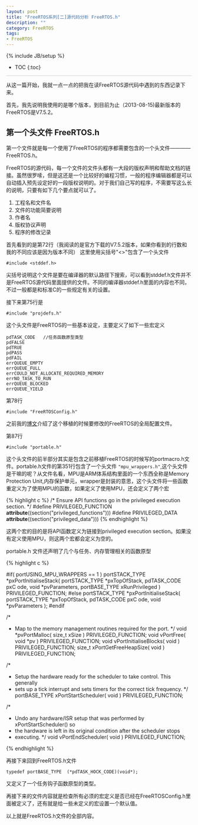 ```yaml
---
layout: post
title: "FreeRTOS系列[二]源代码分析 FreeRTOS.h"
description: ""
category: FreeRTOS
tags: 
- FreeRTOS
---
```

{% include JB/setup %}
* TOC
{:toc}
<div style="border-bottom: 1px solid #ccc;line-height: 1.3em;"></div>

从这一篇开始，我就一点一点的把我在读FreeRTOS源代码中遇到的东西记录下来。


首先，我先说明我使用的是哪个版本，到目前为止（2013-08-15)最新版本的FreeRTOS是V7.5.2。

## 第一个头文件 FreeRTOS.h

第一个文件就是每一个使用了FreeRTOS的程序都需要包含的一个头文件————FreeRTOS.h。

FreeRTOS的源代码，每一个文件的文件头都有一大段的版权声明和帮助文档的链接。虽然很罗嗦，但是这还是一个比较好的编程习惯，一般的程序编辑器都是可以自动插入预先设定好的一段版权说明的。对于我们自己写的程序，不需要写这么长的说明，只要有如下几个要点就可以了。

1.  工程名和文件名
2.  文件的功能简要说明
3.  作者名
4.  版权协议声明
5.  程序的修改记录


首先看到的是第72行（我阅读的是官方下载的V7.5.2版本，如果你看到的行数和我的不同应该是因为版本不同）
这里使用尖括号"<>"包含了一个头文件

    #include <stddef.h>

尖括号说明这个文件是要在编译器的默认路径下搜索，可以看到stddef.h文件并不是FreeRTOS源代码里面提供的文件。不同的编译器stddef.h里面的内容也不同，不过一般都是和标准C的一些规定有关的设置。

接下来第75行是

    #include "projdefs.h"

这个头文件是FreeRTOS的一些基本设定，主要定义了如下一些宏定义

    pdTASK_CODE   //任务函数原型类型
    pdFALSE
    pdTRUE
    pdPASS
    pdFAIL
    errQUEUE_EMPTY
    errQUEUE_FULL
    errCOULD_NOT_ALLOCATE_REQUIRED_MEMORY
    errNO_TASK_TO_RUN
    errQUEUE_BLOCKED
    errQUEUE_YIELD


第78行

    #include "FreeRTOSConfig.h"

之前我的[博文](/freertos/2013/07/30/freertostransplant)介绍了这个移植的时候要修改的FreeRTOS的全局配置文件。

第87行

    #include "portable.h"

这个头文件的前半部分其实是包含之前移植FreeRTOS的时候写的portmacro.h文件。portable.h文件的第351行包含了一个头文件 `"mpu_wrappers.h"`,这个头文件是干嘛的呢？从文件名看，MPU是ARM体系结构里面的一个东西全称是Memory Protection Unit,内存保护单元，wrapper是封装的意思，这个头文件将一些函数重定义为了使用MPU的函数，如果定义了使用MPU，还会定义了两个宏

{% highlight c %}
/* Ensure API functions go in the privileged execution section. */
#define PRIVILEGED_FUNCTION __attribute__((section("privileged_functions")))
#define PRIVILEGED_DATA __attribute__((section("privileged_data")))
{% endhighlight %}
    
这两个宏的目的是将API函数定义为链接到privileged execution section。如果没有定义使用MPU，则这两个宏都会定义为空的。

portable.h 文件还声明了几个与任务、内存管理相关的函数原型

{%  highlight c %}

#if( portUSING_MPU_WRAPPERS == 1 )
    portSTACK_TYPE *pxPortInitialiseStack( portSTACK_TYPE *pxTopOfStack, pdTASK_CODE pxC    ode, void *pvParameters, portBASE_TYPE xRunPrivileged ) PRIVILEGED_FUNCTION;
#else
    portSTACK_TYPE *pxPortInitialiseStack( portSTACK_TYPE *pxTopOfStack, pdTASK_CODE pxC    ode, void *pvParameters );
#endif

/*
 * Map to the memory management routines required for the port.
 */
void *pvPortMalloc( size_t xSize ) PRIVILEGED_FUNCTION;
void vPortFree( void *pv ) PRIVILEGED_FUNCTION;
void vPortInitialiseBlocks( void ) PRIVILEGED_FUNCTION;
size_t xPortGetFreeHeapSize( void ) PRIVILEGED_FUNCTION;

/*
 * Setup the hardware ready for the scheduler to take control.  This generally
 * sets up a tick interrupt and sets timers for the correct tick frequency.
 */
 portBASE_TYPE xPortStartScheduler( void ) PRIVILEGED_FUNCTION;
 
/*
 * Undo any hardware/ISR setup that was performed by xPortStartScheduler() so
 * the hardware is left in its original condition after the scheduler stops
 * executing.
 */
void vPortEndScheduler( void ) PRIVILEGED_FUNCTION;

{%  endhighlight %}

再接下来回到FreeRTOS.h文件

    typedef portBASE_TYPE  (*pdTASK_HOCK_CODE)(void*);

又定义了一个任务钩子函数原型的类型。

再接下来的文件内容就是检查所有必须的宏定义是否已经在FreeRTOSConfig.h里面被定义了，还有就是给一些未定义的宏设置一个默认值。


以上就是FreeRTOS.h文件的全部内容。

